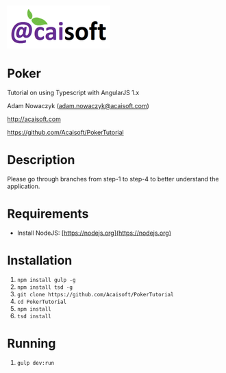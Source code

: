 ![Acaisoft](https://raw.githubusercontent.com/Acaisoft/PokerTutorial/master/styles/images/logo.png)

# Poker
Tutorial on using Typescript with AngularJS 1.x

Adam Nowaczyk ([adam.nowaczyk@acaisoft.com](mailto:adam.nowaczy@acaisoft.com))

<a href="http://acaisoft.com" target="_blank">http://acaisoft.com</a>

<a href="https://github.com/Acaisoft/PokerTutorial" target="_blank">https://github.com/Acaisoft/PokerTutorial</a>

# Description

Please go through branches from step-1 to step-4 to better understand the application.

# Requirements

* Install NodeJS: [https://nodejs.org](https://nodejs.org)

# Installation

1. `npm install gulp -g`
1. `npm install tsd -g`
1. `git clone https://github.com/Acaisoft/PokerTutorial`
1. `cd PokerTutorial` 
1. `npm install`
1. `tsd install`

# Running

1. `gulp dev:run`
